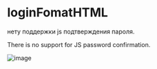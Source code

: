 # loginFomatHTML

нету поддержки js подтверждения пароля.

There is no support for JS password confirmation.

![image](https://github.com/user-attachments/assets/ff80eff6-3733-4b4a-9caa-49408f305b5a)

